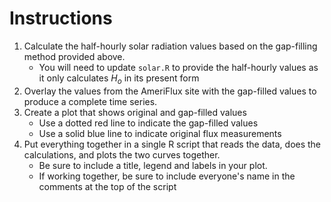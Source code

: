 # Instructions

1. Calculate the half-hourly solar radiation values based on the gap-filling method provided above.
    - You will need to update `solar.R` to provide the half-hourly values as it only calculates $H_o$ in its present form
1. Overlay the values from the AmeriFlux site with the gap-filled values to produce a complete time series.
1. Create a plot that shows original and gap-filled values
    - Use a dotted red line to indicate the gap-filled values 
    - Use a solid blue line to indicate original flux measurements
1. Put everything together in a single R script that reads the data, does the calculations, and plots the two curves together.
    - Be sure to include a title, legend and labels in your plot.
    - If working together, be sure to include everyone's name in the comments at the top of the script
